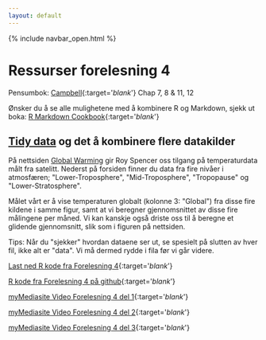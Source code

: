 ```yaml
---
layout: default
---
```

{% include navbar_open.html %}

# Ressurser forelesning 4

Pensumbok: [Campbell](https://uit.instructure.com/files/1421071/download?download_frd=1){:target='_blank_'} Chap 7, 8 & 11, 12

Ønsker du å se alle mulighetene med å kombinere R og Markdown, sjekk ut boka: [R Markdown Cookbook](https://bookdown.org/yihui/rmarkdown-cookbook/){:target='_blank_'}

## [Tidy data](https://cran.r-project.org/web/packages/tidyr/vignettes/tidy-data.html) og det å kombinere flere datakilder

På nettsiden [Global Warming](https://www.drroyspencer.com/latest-global-temperatures/) gir Roy Spencer oss tilgang på temperaturdata målt fra satelitt. Nederst på forsiden finner du data fra fire nivåer i atmosfæren; "Lower-Troposphere", "Mid-Troposphere", "Tropopause" og "Lower-Stratosphere".

Målet vårt er å vise temperaturen globalt (kolonne 3: "Global") fra disse fire kildene i samme figur, samt at vi beregner gjennomsnittet av disse fire målingene per måned. Vi kan kanskje også driste oss til å beregne et glidende gjennomsnitt, slik som i figuren på nettsiden.

Tips: Når du "sjekker" hvordan dataene ser ut, se spesielt på slutten av hver fil, ikke alt er "data". Vi må dermed rydde i fila før vi går videre. 

[Last ned R kode fra Forelesning 4](global_temp_F4.R){:target='_blank_'} 

[R kode fra Forelesning 4 på github](https://github.com/uit-sok-1004-h21/uit-sok-1004-h21.github.io/blob/main/global_temp_F4.R){:target='_blank_'}

[myMediasite Video Forelesning 4 del 1](){:target='_blank_'}

[myMediasite Video Forelesning 4 del 2](){:target='_blank_'}

[myMediasite Video Forelesning 4 del 3](){:target='_blank_'}

